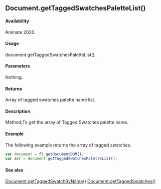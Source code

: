 ## Document.getTaggedSwatchesPaletteList()

#### Availability

Animate 2020.

#### Usage

document.getTaggedSwatchesPaletteList().

#### Parameters

Nothing.

#### Returns

Array of tagged swatches palette name list.

#### Description

Method;To get the array of Tagged Swatches palette name.

#### Example

The following example returns the array of tagged swatches.

```javascript
var document = fl.getDocumentDOM();
var arr = document.getTaggedSwatchesPaletteList();
```

#### See also

[Document.getTaggedSwatchByName()](../Document_object/Document6062.md)
[Document.getTaggedSwatches()](../Document_object/Document6064.md)

